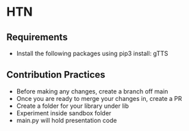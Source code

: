 # HTN

## Requirements
- Install the following packages using pip3 install: gTTS

## Contribution Practices
- Before making any changes, create a branch off main
- Once you are ready to merge your changes in, create a PR
- Create a folder for your library under lib
- Experiment inside sandbox folder
- main.py will hold presentation code
